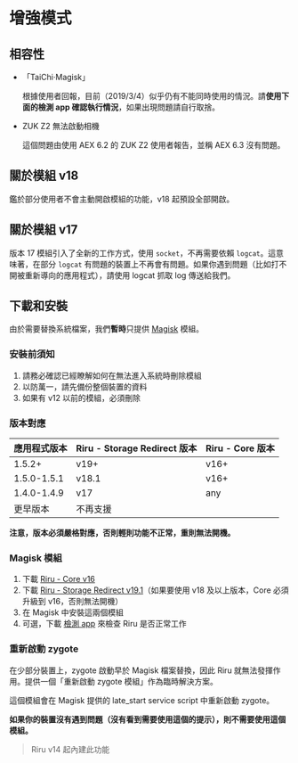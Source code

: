 
# 增強模式

## 相容性

* 「TaiChi·Magisk」

  根據使用者回報，目前（2019/3/4）似乎仍有不能同時使用的情況。請**使用下面的檢測 app 確認執行情況**，如果出現問題請自行取捨。

* ZUK Z2 無法啟動相機
  
  這個問題由使用 AEX 6.2 的 ZUK Z2 使用者報告，並稱 AEX 6.3 沒有問題。

## 關於模組 v18

鑑於部分使用者不會主動開啟模組的功能，v18 起預設全部開啟。

## 關於模組 v17

版本 17 模組引入了全新的工作方式，使用 `socket`，不再需要依賴 `logcat`。這意味著，在部分 `logcat` 有問題的裝置上不再會有問題。如果你遇到問題（比如打不開被重新導向的應用程式），請使用 logcat 抓取 log 傳送給我們。

## 下載和安裝

由於需要替換系統檔案，我們**暫時**只提供 [Magisk](https://forum.xda-developers.com/apps/magisk/official-magisk-v7-universal-systemless-t3473445) 模組。

### 安裝前須知

1. 請務必確認已經瞭解如何在無法進入系統時刪除模組
2. 以防萬一，請先備份整個裝置的資料
3. 如果有 v12 以前的模組，必須刪除

### 版本對應

| 應用程式版本 | Riru - Storage Redirect 版本 | Riru - Core 版本 |
| ------------ | ---------------------------- | ---------------- |
| 1.5.2+       | v19+                         | v16+             |
| 1.5.0-1.5.1  | v18.1                        | v16+             |
| 1.4.0-1.4.9  | v17                          | any              |
| 更早版本     | 不再支援                     |                  |

**注意，版本必須嚴格對應，否則輕則功能不正常，重則無法開機。**

### Magisk 模組

1. 下載 [Riru - Core v16](https://github.com/RikkaApps/Riru/releases/download/v16/magisk-riru-core-v16.zip)
2. 下載 [Riru - Storage Redirect v19.1](https://github.com/RikkaApps/StorageRedirect-assets/releases/download/assets/magisk-riru-storage-redirect-v19.1.zip)（如果要使用 v18 及以上版本，Core 必須升級到 v16，否則無法開機）
3. 在 Magisk 中安裝這兩個模組
4. 可選，下載 [檢測 app](https://github.com/RikkaApps/Riru/releases/download/v15/app-release.apk) 來檢查 Riru 是否正常工作

### 重新啟動 zygote

在少部分裝置上，zygote 啟動早於 Magisk 檔案替換，因此 Riru 就無法發揮作用。提供一個「重新啟動 zygote 模組」作為臨時解決方案。

這個模組會在 Magisk 提供的 late_start service script 中重新啟動 zygote。

**如果你的裝置沒有遇到問題（沒有看到需要使用這個的提示），則不需要使用這個模組。**

> Riru v14 起內建此功能
